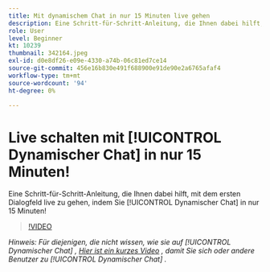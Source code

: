 ```yaml
---
title: Mit dynamischem Chat in nur 15 Minuten live gehen
description: Eine Schritt-für-Schritt-Anleitung, die Ihnen dabei hilft, in nur 15 Minuten mit Ihrem ersten Dialog mit dem dynamischen Chat live zu gehen!
role: User
level: Beginner
kt: 10239
thumbnail: 342164.jpeg
exl-id: d0e8df26-e09e-4330-a74b-06c81ed7ce14
source-git-commit: 456e16b830e491f688900e91de90e2a6765afaf4
workflow-type: tm+mt
source-wordcount: '94'
ht-degree: 0%

---
```


# Live schalten mit [!UICONTROL Dynamischer Chat]  in nur 15 Minuten!

Eine Schritt-für-Schritt-Anleitung, die Ihnen dabei hilft, mit dem ersten Dialogfeld live zu gehen, indem Sie [!UICONTROL Dynamischer Chat]  in nur 15 Minuten!

>[!VIDEO](https://video.tv.adobe.com/v/342164/?quality=12&learn=on)

*Hinweis: Für diejenigen, die nicht wissen, wie sie auf [!UICONTROL Dynamischer Chat] , [Hier ist ein kurzes Video](https://experienceleague.adobe.com/docs/marketo-learn/tutorials/dynamic-chat/user-management.html?lang=en) , damit Sie sich oder andere Benutzer zu [!UICONTROL Dynamischer Chat] .*

